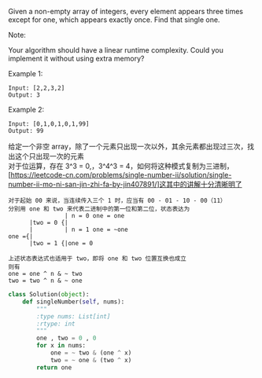Given a non-empty array of integers, every element appears three times except for one, which appears exactly once. Find that single one.

Note:

Your algorithm should have a linear runtime complexity. Could you implement it without using extra memory?

Example 1:
```
Input: [2,2,3,2]
Output: 3
```
Example 2:
```
Input: [0,1,0,1,0,1,99]
Output: 99
```
给定一个非空 array，除了一个元素只出现一次以外，其余元素都出现过三次，找出这个只出现一次的元素  
对于位运算，存在 3^3 = 0,，3^4^3 = 4，如何将这种模式复制为三进制，[https://leetcode-cn.com/problems/single-number-ii/solution/single-number-ii-mo-ni-san-jin-zhi-fa-by-jin407891/]这其中的讲解十分清晰明了  
```
对于起始 00 来说，当连续传入三个 1 时，应当有 00 - 01 - 10 - 00（11）
分别用 one 和 two 来代表二进制中的第一位和第二位，状态表达为
                | n = 0 one = one
      |two = 0 {|
      |         | n = 1 one = ~one
one ={|
      |two = 1 {|one = 0
      
上述状态表达式也适用于 two，即将 one 和 two 位置互换也成立
则有 
one = one ^ n & ~ two
two = two ^ n & ~ one
```
```python
class Solution(object):
    def singleNumber(self, nums):
        """
        :type nums: List[int]
        :rtype: int
        """
        one , two = 0 , 0
        for x in nums:
            one = ~ two & (one ^ x)
            two = ~ one & (two ^ x)
        return one
```
